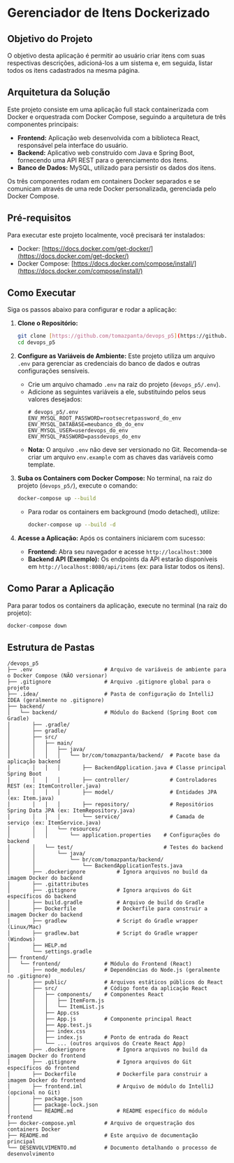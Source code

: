 # Gerenciador de Itens Dockerizado

## Objetivo do Projeto

O objetivo desta aplicação é permitir ao usuário criar itens com suas respectivas descrições, adicioná-los a um sistema e, em seguida, listar todos os itens cadastrados na mesma página.

## Arquitetura da Solução

Este projeto consiste em uma aplicação full stack containerizada com Docker e orquestrada com Docker Compose, seguindo a arquitetura de três componentes principais:

* **Frontend:** Aplicação web desenvolvida com a biblioteca React, responsável pela interface do usuário.
* **Backend:** Aplicativo web construído com Java e Spring Boot, fornecendo uma API REST para o gerenciamento dos itens.
* **Banco de Dados:** MySQL, utilizado para persistir os dados dos itens.

Os três componentes rodam em containers Docker separados e se comunicam através de uma rede Docker personalizada, gerenciada pelo Docker Compose.

## Pré-requisitos

Para executar este projeto localmente, você precisará ter instalados:

* Docker: [https://docs.docker.com/get-docker/](https://docs.docker.com/get-docker/)
* Docker Compose: [https://docs.docker.com/compose/install/](https://docs.docker.com/compose/install/)

## Como Executar

Siga os passos abaixo para configurar e rodar a aplicação:

1.  **Clone o Repositório:**
    ```bash
    git clone [https://github.com/tomazpanta/devops_p5](https://github.com/tomazpanta/devops_p5)
    cd devops_p5
    ```

2.  **Configure as Variáveis de Ambiente:**
    Este projeto utiliza um arquivo `.env` para gerenciar as credenciais do banco de dados e outras configurações sensíveis.
    * Crie um arquivo chamado `.env` na raiz do projeto (`devops_p5/.env`).
    * Adicione as seguintes variáveis a ele, substituindo pelos seus valores desejados:
        ```env
        # devops_p5/.env
        ENV_MYSQL_ROOT_PASSWORD=rootsecretpassword_do_env
        ENV_MYSQL_DATABASE=meubanco_db_do_env
        ENV_MYSQL_USER=userdevops_do_env
        ENV_MYSQL_PASSWORD=passdevops_do_env
        ```
    * **Nota:** O arquivo `.env` não deve ser versionado no Git. Recomenda-se criar um arquivo `env.example` com as chaves das variáveis como template.

3.  **Suba os Containers com Docker Compose:**
    No terminal, na raiz do projeto (`devops_p5/`), execute o comando:
    ```bash
    docker-compose up --build
    ```
    * Para rodar os containers em background (modo detached), utilize:
        ```bash
        docker-compose up --build -d
        ```

4.  **Acesse a Aplicação:**
    Após os containers iniciarem com sucesso:
    * **Frontend:** Abra seu navegador e acesse `http://localhost:3000`
    * **Backend API (Exemplo):** Os endpoints da API estarão disponíveis em `http://localhost:8080/api/items` (ex: para listar todos os itens).

## Como Parar a Aplicação

Para parar todos os containers da aplicação, execute no terminal (na raiz do projeto):
```bash
docker-compose down
```

## Estrutura de Pastas

```
/devops_p5
├── .env                       # Arquivo de variáveis de ambiente para o Docker Compose (NÃO versionar)
├── .gitignore                 # Arquivo .gitignore global para o projeto
├── .idea/                     # Pasta de configuração do IntelliJ IDEA (geralmente no .gitignore)
├── backend/
│   └── backend/               # Módulo do Backend (Spring Boot com Gradle)
│       ├── .gradle/
│       ├── gradle/
│       ├── src/
│       │   ├── main/
│       │   │   ├── java/
│       │   │   │   └── br/com/tomazpanta/backend/  # Pacote base da aplicação backend
│       │   │   │       ├── BackendApplication.java # Classe principal Spring Boot
│       │   │   │       ├── controller/             # Controladores REST (ex: ItemController.java)
│       │   │   │       ├── model/                  # Entidades JPA (ex: Item.java)
│       │   │   │       ├── repository/             # Repositórios Spring Data JPA (ex: ItemRepository.java)
│       │   │   │       └── service/                # Camada de serviço (ex: ItemService.java)
│       │   │   └── resources/
│       │   │       └── application.properties    # Configurações do backend
│       │   └── test/                             # Testes do backend
│       │       └── java/
│       │           └── br/com/tomazpanta/backend/
│       │               └── BackendApplicationTests.java
│       ├── .dockerignore          # Ignora arquivos no build da imagem Docker do backend
│       ├── .gitattributes
│       ├── .gitignore             # Ignora arquivos do Git específicos do backend
│       ├── build.gradle           # Arquivo de build do Gradle
│       ├── Dockerfile             # Dockerfile para construir a imagem Docker do backend
│       ├── gradlew                # Script do Gradle wrapper (Linux/Mac)
│       ├── gradlew.bat            # Script do Gradle wrapper (Windows)
│       ├── HELP.md
│       └── settings.gradle
├── frontend/
│   └── frontend/              # Módulo do Frontend (React)
│       ├── node_modules/      # Dependências do Node.js (geralmente no .gitignore)
│       ├── public/            # Arquivos estáticos públicos do React
│       ├── src/               # Código fonte da aplicação React
│       │   ├── components/    # Componentes React
│       │   │   ├── ItemForm.js
│       │   │   └── ItemList.js
│       │   ├── App.css
│       │   ├── App.js         # Componente principal React
│       │   ├── App.test.js
│       │   ├── index.css
│       │   ├── index.js       # Ponto de entrada do React
│       │   └── ... (outros arquivos do Create React App)
│       ├── .dockerignore          # Ignora arquivos no build da imagem Docker do frontend
│       ├── .gitignore             # Ignora arquivos do Git específicos do frontend
│       ├── Dockerfile             # Dockerfile para construir a imagem Docker do frontend
│       ├── frontend.iml           # Arquivo de módulo do IntelliJ (opcional no Git)
│       ├── package.json
│       ├── package-lock.json
│       └── README.md              # README específico do módulo frontend
├── docker-compose.yml         # Arquivo de orquestração dos containers Docker
├── README.md                  # Este arquivo de documentação principal
└── DESENVOLVIMENTO.md         # Documento detalhando o processo de desenvolvimento
